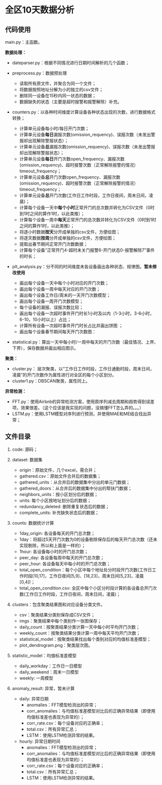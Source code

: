 # 全区10天数据分析

## 代码使用

main.py：主函数。

**数据处理：**
- dateparser.py：根据不同情况进行日期时间解析的几个函数；

- preprocess.py：数据预处理
	- 读取所有原文件，并聚合为同一个文件；
	- 将数据按照地址分解为小的独立的csv文件；
	- 删除同一设备在15秒内同一状态的数据；
	- 数据缺失的状态（主要是超时报警和报警解除）补充。

- counters.py：以各种时间维度计算设备各种状态出现的次数，进行数据格式转换；
	- 计算单元设备每小时/每日开门次数；
	- 计算单元设备**每日**漏报次数(omission_requency)、误报次数（未发出警报却出现解除警报状态）；
	- 计算单元设备**总**漏报次数(omission_requency)、误报次数（未发出警报却出现解除警报状态）；
	- 计算单元设备**每日**开门次数open_frequency、漏报次数(omission_requency)、超时报警次数（正常解除报警的情况）timeout_frequency；
	- 计算单元设备**总**开门次数open_frequency、漏报次数(omission_requency)、超时报警次数（正常解除报警的情况）timeout_frequency；
	- 计算单元设备**总**开门次数(工作日工作时段，工作日夜间，周末日间，凌晨)；
	- 计算每个设备一天中**每个小时**正常开门的总次数并转化为CSV文件（0时到1时之间的算作1时，以此类推）；
	- 计算每个设备一周中**每天**正常开门的总次数并转化为CSV文件（0时到1时之间的算作1时，以此类推）；
	- 将逐小时数据**按天**分开成单独的csv文件，方便绘图；
	- 将逐天数据**按周**分开成单独的csv文件，方便绘图；
	- 提取出春节期间正常开门次数数据；
	- 计算每个设备“正常开门4-超时未关门报警6-开门状态0-报警解除7”事件的时长；

- plt_analysis.py：分不同的时间维度未各设备画出各种状态、规律图。**暂未修改使用**
	- 画出每个设备一天中每个小时对应的开门次数；
	- 画出每个设备一周中每天对应的开门次数；
	- 画出每个设备工作日/周末的一天开门次数模型；
	- 画出每个设备一周开门次数模型；
	- 每个设备的漏报、误报次数比较；
	- 画出每个设备一次超时事件开门时长1小时及以内（1-3小时，3-6小时，6-10，10小时以上）占比；
	- 计算所有设备一次超时事件开门时长占比并画出饼图	；
	- 画出每个设备春节期间每天开门次数图：

- statistical.py：算出一天中每小时/一周中每天的开门次数（最佳情况、上界、下界），保存数据并画出相应图示。


**聚类：**
- cluster.py： 层次聚类，以“工作日工作时段，工作日通勤时段，周末日间，凌晨”的开门次数作为属性进行对全区的每个小区划分。
- cluster1.py：DBSCAN聚类，属性同上。


**异常检测：**
- FFT.py：使用Airbnb的异常检测方案，使用原序列减去周期和趋势得到误差项，效果很差。（这个应该是我实现的问题，没搞懂FFT怎么弄的。。。）
- LSTM.py：使用LSTM模型对序列进行预测，并使用MAE和ME结合找出异常；




## 文件目录
1. code: 源码；

2. dataset: 数据集
	- origin：原始文件，几个excel，需合并；
	- gathered.csv：原始文件合并后的数据集；
	- gathered_units：从合并后的数据集中分出的单元门数据；
	- gathered_doors：从合并后的数据集中分出的帮扶门数据；
	- neighbors_units：按小区划分后的数据；
	- units: 每个小区按地址划分后的数据；
	- redundancy_deleted: 删除重复状态后的数据；
	- complete_units: 补充缺失状态后的数据；
3. counts: 数据统计计算
	- 1day_origin: 各设备每天的开门总次数；
	- 1day：将超过5天开门次数为0的设备剔除保存后的每天开门总次数（还未实现剔除，所以和上面是一样的）；
	- 1hour: 各设备每小时的开门总次数；
	- peer_day: 各设备每周中每天的开门总次数；
	- peer_hour: 各设备每天中每小时的开门总次数；
	- total_open_condition：每个小区中每个地址处分时段开门次数(工作日工作时段[10,17]，工作日夜间[5,9]、[18,23]，周末日间[5,23]，凌晨[0,4])；
	- total_open_condition.csv: 全区中每个小区分时段计算的各设备总开门次数(工作日工作时段，工作日夜间，周末日间，凌晨)；

4. clusters：包含聚类结果图和对应设备分类文件。
	- csv：聚类结果分类别保存成CSV文件；
	- imgs：聚类结果中每个类别作一张图保存；
	- daily_count：按聚类结果分类计算一天中每小时平均开门次数；
	- weekly_count：按聚类结果分类计算一周中每天平均开门次数；
	- statistical_model：按聚类结果找出每个类别对应的均值标准差模型；
	- plot_dendrogram.png：聚类层次图。

5. statistic_model：均值标准差模型
	- daily_workday：工作日一日模型
	- daily_weekend：周末一日模型
	- weekly: 一周模型

7. anomaly_result: 异常，暂未计算
	- daily: 异常日期
		- anomalies：FFT模型检测出的异常；
		- corr_anomalies：与均值标准差模型对比后的正确异常结果（即使用均值标准差也表现为异常的）；
		- corr_rate.csv：每个设备对应的正确率；
		- total.csv：所有异常汇总；
		- LSTM：使用LSTM检测异常的结果。
	- hourly: 异常日期时间
		- anomalies：FFT模型检测出的异常；
		- corr_anomalies：与均值标准差模型对比后的正确异常结果（即使用均值标准差也表现为异常的）；
		- corr_rate.csv：每个设备对应的正确率；
		- total.csv：所有异常汇总；
		- LSTM：使用LSTM检测异常的结果。
